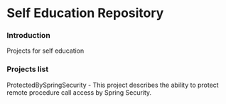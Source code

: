 # Self Education Repository

### Introduction

Projects for self education

### Projects list

ProtectedBySpringSecurity - This project describes the ability to protect remote procedure call access by Spring Security.